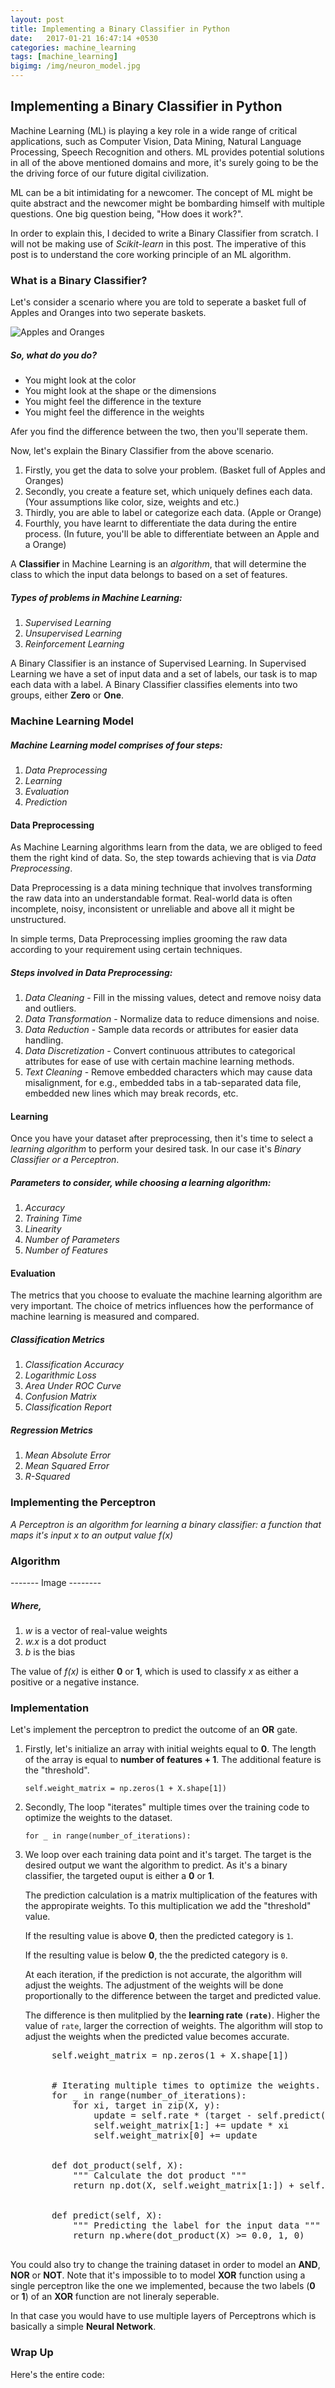```yaml
---
layout: post
title: Implementing a Binary Classifier in Python
date:   2017-01-21 16:47:14 +0530
categories: machine_learning
tags: [machine_learning]
bigimg: /img/neuron_model.jpg
---
```


## Implementing a Binary Classifier in Python

Machine Learning (ML) is playing a key role in a wide range of critical applications, such as Computer Vision, Data Mining, Natural Language Processing, Speech Recognition and others. ML provides potential solutions in all of the above mentioned domains and more, it's surely going to be the the driving force of our future digital civilization. 

ML can be a bit intimidating for a newcomer. The concept of ML might be quite abstract and the newcomer might be bombarding himself with multiple questions. One big question being, "How does it work?".

In order to explain this, I decided to write a Binary Classifier from scratch. I will not be making use of *Scikit-learn* in this post. The imperative of this post is to understand the core working principle of an ML algorithm.

### What is a Binary Classifier?

Let's consider a scenario where you are told to seperate a basket full of Apples and Oranges into two seperate baskets.

![Apples and Oranges](/img/apples-and-oranges.png) 

##### So, what do you do?   
-   You might look at the color
-   You might look at the shape or the dimensions
-   You might feel the difference in the texture
-   You might feel the difference in the weights  

Afer you find the difference between the two, then you'll seperate them.

Now, let's explain the Binary Classifier from the above scenario.

1. Firstly, you get the data to solve your problem. (Basket full of Apples and Oranges)
2. Secondly, you create a feature set, which uniquely defines each data. (Your assumptions like color, size, weights and etc.)
3. Thirdly, you are able to label or categorize each data. (Apple or Orange)
4. Fourthly, you have learnt to differentiate the data during the entire process. (In future, you'll be able to differentiate between an Apple and a Orange)

A **Classifier** in Machine Learning is an *algorithm*, that will determine the class to which the input data belongs to based on a set of features.

##### Types of problems in Machine Learning:    
1. *Supervised Learning*
2. *Unsupervised Learning*
3. *Reinforcement Learning*

A Binary Classifier is an instance of Supervised Learning. In Supervised Learning we have a set of input data and a set of labels, our task is to map each data with a label. A Binary Classifier classifies elements into two groups, either **Zero** or **One**.

### Machine Learning Model

##### Machine Learning model comprises of four steps:    
1. *Data Preprocessing*
2. *Learning*
3. *Evaluation*
4. *Prediction*

#### Data Preprocessing

As Machine Learning algorithms learn from the data, we are obliged to feed them the right kind of data. So, the step towards achieving that is via *Data Preprocessing*.

Data Preprocessing is a data mining technique that involves transforming the raw data into an understandable format. Real-world data is often incomplete, noisy, inconsistent or unreliable and above all it might be unstructured.

In simple terms, Data Preprocessing implies grooming the raw data according to your requirement using certain techniques.

##### Steps involved in Data Preprocessing:  
1. *Data Cleaning* - Fill in the missing values, detect and remove noisy data and outliers.
2. *Data Transformation* - Normalize data to reduce dimensions and noise.
3. *Data Reduction* - Sample data records or attributes for easier data handling.
4. *Data Discretization* - Convert continuous attributes to categorical attributes for ease of use with certain machine learning methods.
5. *Text Cleaning* - Remove embedded characters which may cause data misalignment, for e.g., embedded tabs in a tab-separated data file, embedded new lines which may break records, etc.

#### Learning 

Once you have your dataset after preprocessing, then it's time to select a *learning algorithm* to perform your desired task. In our case it's *Binary Classifier or a Perceptron*. 

##### Parameters to consider, while choosing a learning algorithm:  
1. *Accuracy*
2. *Training Time*
3. *Linearity*
4. *Number of Parameters*
5. *Number of Features*

#### Evaluation

The metrics that you choose to evaluate the machine learning algorithm are very important. The choice of metrics influences how the performance of machine learning is measured and compared. 

##### Classification Metrics  
1. *Classification Accuracy*
2. *Logarithmic Loss*
3. *Area Under ROC Curve*
4. *Confusion Matrix*
5. *Classification Report*

##### Regression Metrics  
1. *Mean Absolute Error*
2. *Mean Squared Error*
3. *R-Squared*

### Implementing the Perceptron


*A Perceptron is an algorithm for learning a binary classifier: a function that maps it's input *x* to an output value *f(x)**

### Algorithm 

------- Image --------

##### Where,   
1. *w* is a vector of real-value weights 
2. *w.x* is a dot product
3. *b* is the bias 

The value of *f(x)* is either **0** or **1**, which is used to classify *x* as either a positive or a negative instance. 


### Implementation

Let's implement the perceptron to predict the outcome of an **OR** gate. 


1. Firstly, let's initialize an array with initial weights equal to **0**. The length of the array is equal to **number of features + 1**. The additional feature is the "threshold". 

    <pre><code>self.weight_matrix = np.zeros(1 + X.shape[1])</code></pre>

2. Secondly, The loop "iterates" multiple times over the training code to optimize the weights to the dataset.

    <pre><code>for _ in range(number_of_iterations):</code></pre>
    
3. We loop over each training data point and it's target. The target is the desired output we want the algorithm to predict. As it's a binary classifier, the targeted ouput is either a **0** or **1**.

    The prediction calculation is a matrix multiplication of the features with the appropirate weights. To this multiplication we add the "threshold" value. 
    
    If the resulting value is above **0**, then the predicted category is <code>1</code>. 
    
    If the resulting value is below **0**, the the predicted category is <code>0</code>.
    
    At each iteration, if the prediction is not accurate, the algorithm will adjust the weights. The adjustment of the weights will be done proportionally to the difference between the target and predicted value. 
    
    The difference is then mulitplied by the **learning rate <code>(rate)</code>**. Higher the value of <code>rate</code>, larger the correction of weights. The algorithm will stop to adjust the weights when the predicted value becomes accurate.
        
    <pre>
        self.weight_matrix = np.zeros(1 + X.shape[1])
        <br>
        # Iterating multiple times to optimize the weights.
        for _ in range(number_of_iterations):
            for xi, target in zip(X, y):
                update = self.rate * (target - self.predict(xi))
                self.weight_matrix[1:] += update * xi
                self.weight_matrix[0] += update
        <br>
        def dot_product(self, X):
            """ Calculate the dot product """
            return np.dot(X, self.weight_matrix[1:]) + self.weight_matrix[0]
        <br>
        def predict(self, X):
            """ Predicting the label for the input data """
            return np.where(dot_product(X) >= 0.0, 1, 0)
    </pre>

You could also try to change the training dataset in order to model an **AND**, **NOR** or **NOT**. Note that it's impossible to to model **XOR** function using a single perceptron like the one we implemented, because the two labels (**0** or **1**) of an **XOR** function are not lineraly seperable. 

In that case you would have to use multiple layers of Perceptrons which is basically a simple **Neural Network**.

### Wrap Up

Here's the entire code:

<script src="https://gist.github.com/maheshkkumar/e8352426a2c803b610283158aedd0b76.js"></script>



